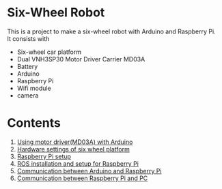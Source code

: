 # Six-Wheel Robot
This is a project to make a six-wheel robot with Arduino and Raspberry Pi.  
It consists with

- Six-wheel car platform
- Dual VNH3SP30 Motor Driver Carrier MD03A
- Battery
- Arduino
- Raspberry Pi
- Wifi module
- camera

# Contents

1. [Using motor driver(MD03A) with Arduino](https://github.com/mktk1117/six_wheel_robot/wiki/Using-motor-driver-with-Arduino)
2. [Hardware settings of six wheel platform](https://github.com/mktk1117/six_wheel_robot/wiki/Hardware-settings-of-six-wheel-platform)
3. [Raspberry Pi setup](https://github.com/mktk1117/six_wheel_robot/wiki/Raspberry-Pi-setup)
4. [ROS installation and setup for Raspberry Pi](https://github.com/mktk1117/six_wheel_robot/wiki/ROS-installation-and-setup-for-Raspberry-Pi)
5. [Communication between Arduino and Raspberry Pi](https://github.com/mktk1117/six_wheel_robot/wiki/Communication-between-Arduino-and-Raspberry-Pi)
6. [Communication between Raspberry Pi and PC](https://github.com/mktk1117/six_wheel_robot/wiki/Communication-between-Raspberry-Pi-and-PC)
